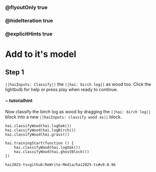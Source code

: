 ### @flyoutOnly true
### @hideIteration true
### @explicitHints true

# Add to it's model

## Step 1
``||haiInputs: Classify||`` the ``||hai: birch log||`` as wood too. Click the lightbulb for help or press play when ready to continue.

#### ~ tutorialhint 
Now classify the birch log as wood by dragging the ``||hai: birch log||`` block into a new ``||haiInputs: classify wood as||`` block.
```ghost
hai.classifyWood(hai.logOak())
hai.classifyWood(hai.logBirch()) 
hai.classifyWood(hai.grass()) 
```
```template
hai.trainingStart(function () {
    hai.classifyWood(hai.logOak())
    hai.classifyWood(hai.ghostBlock())
})

```
```package
hai2025-ts=github:ReWrite-Media/hai2025-ts#v0.0.96
```
